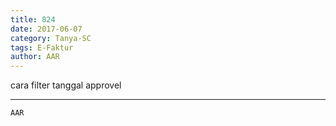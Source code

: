 ```yaml
---
title: 824
date: 2017-06-07
category: Tanya-SC
tags: E-Faktur
author: AAR
---
```


cara filter tanggal approvel

---



`AAR`
